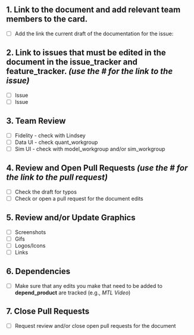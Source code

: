 ## 1. Link to the document and add relevant team members to the card.
- [ ] Add the link the current draft of the documentation for the issue:

## 2. Link to issues that must be edited in the document in the **issue_tracker** and **feature_tracker.** _(use the # for the link to the issue)_
- [ ] Issue 
- [ ] Issue 

## 3. Team Review
- [ ] Fidelity - check with Lindsey
- [ ] Data UI - check quant_workgroup
- [ ] Sim UI - check with model_workgroup and/or sim_workgroup

## 4. Review and Open Pull Requests _(use the # for the link to the pull request)_
- [ ] Check the draft for typos
- [ ] Check or open a pull request for the document edits

## 5. Review and/or Update Graphics
- [ ] Screenshots
- [ ] Gifs
- [ ] Logos/Icons
- [ ] Links

## 6. Dependencies
- [ ] Make sure that any edits you make that need to be added to **depend_product** are tracked (e.g., _MTL Video_)

## 7. Close Pull Requests
- [ ] Request review and/or close open pull requests for the document
